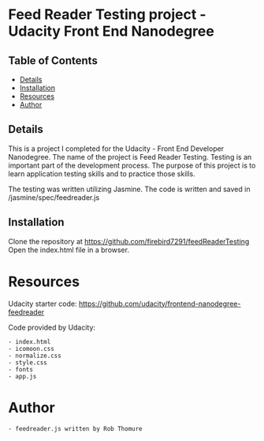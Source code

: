 # Feed Reader Testing project - Udacity Front End Nanodegree



## Table of Contents

* [Details](#Details)
* [Installation](#Instructions)
* [Resources](#Resources)
* [Author](#Author)

## Details

This is a project I completed for the Udacity - Front End Developer Nanodegree. The name of the project is Feed Reader Testing. Testing is an important part of the development process. The purpose of this project is to learn application testing skills and to practice those skills.

The testing was written utilizing Jasmine. The code is written and saved in /jasmine/spec/feedreader.js

## Installation

Clone the repository at https://github.com/firebird7291/feedReaderTesting
Open the index.html file in a browser.

# Resources

Udacity starter code: https://github.com/udacity/frontend-nanodegree-feedreader

Code provided by Udacity:

    - index.html
    - icomoon.css
    - normalize.css
    - style.css
    - fonts
    - app.js

# Author

    - feedreader.js written by Rob Thomure